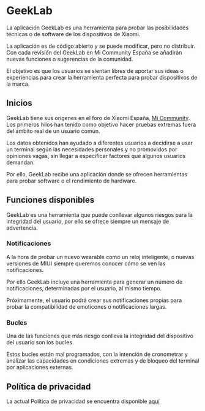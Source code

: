 # GeekLab
La aplicación GeekLab es una herramienta para probar las posibilidades técnicas o de software de los dispositivos de Xiaomi.

La aplicación es de código abierto y se puede modificar, pero no distribuir. Con cada revisión del GeekLab en Mi Community España se añadirán nuevas funciones o sugerencias de la comunidad.

El objetivo es que los usuarios se sientan libres de aportar sus ideas o experiencias para crear la herramienta perfecta para probar dispositivos de la marca.

## Inicios

GeekLab tiene sus orígenes en el foro de Xiaomi España, [Mi Community](https://c.mi.com/es/forum-2814-1.html). Los primeros hilos han tenido como objetivo hacer pruebas extremas fuera del ámbito real de un usuario común.

Los datos obtenidos han ayudado a diferentes usuarios a decidirse a usar un terminal según las necesidades personales y no promovidos por opiniones vagas, sin llegar a especificar factores que algunos usuarios demandan.

Por ello, GeekLab recibe una aplicación donde se ofrecen herramientas para probar software o el rendimiento de hardware.

## Funciones disponibles

GeekLab es una herramienta que puede conllevar algunos riesgos para la integridad del usuario, por ello se ofrece siempre un mensaje de advertencia.

### Notificaciones

A la hora de probar un nuevo wearable como un reloj inteligente, o nuevas versiones de MIUI siempre queremos conocer cómo se ven las notificaciones.

Por ello GeekLab incluye una herramienta para generar un número de notificaciones, determinadas por el usuario, al mismo tiempo.

Próximamente, el usuario podrá crear sus notificaciones propias para probar la compatibilidad de emoticones o notificaciones largas.

### Bucles

Una de las funciones que más riesgo conlleva la integridad del dispositivo del usuario son los bucles.

Estos bucles están mal programados, con la intención de cronometrar y analizar las capacidades en condiciones extremas y de bloqueo del terminal por aplicaciones externas.


## Política de privacidad

La actual Política de privacidad se encuentra disponible [aquí](https://d4viddf.github.io/GeekLab/policy)
